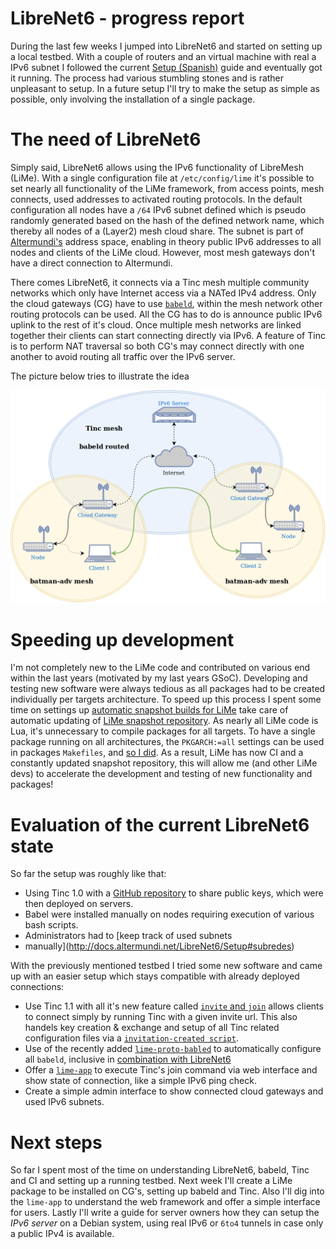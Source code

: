# LibreNet6 - progress report

During the last few weeks I jumped into LibreNet6 and started on setting up a
local testbed. With a couple of routers and an virtual machine with real a IPv6
subnet I followed the current
[Setup (Spanish)](http://docs.altermundi.net/LibreNet6/Setup) guide and eventually got it
running. The process had various stumbling stones and is rather unpleasant to
setup. In a future setup I'll try to make the setup as simple as possible, only
involving the installation of a single package.

# The need of LibreNet6

Simply said, LibreNet6 allows using the IPv6 functionality of LibreMesh (LiMe).
With a single configuration file at `/etc/config/lime` it's possible to set
nearly all functionality of the LiMe framework, from access points, mesh
connects, used addresses to activated routing protocols.  In the default
configuration all nodes have a `/64` IPv6 subnet defined which is pseudo
randomly generated based on the hash of the defined network name, which thereby
all nodes of a (Layer2) mesh cloud share.  The subnet is part of
[Altermundi's](http://altermundi.net/) address space, enabling in theory public
IPv6 addresses to all nodes and clients of the LiMe cloud. However, most
mesh gateways don't have a direct connection to Altermundi. 

There comes LibreNet6, it connects via a Tinc mesh multiple community networks
which only have Internet access via a NATed IPv4 address. Only the cloud
gateways (CG) have to use [`babeld`](https://github.com/jech/babeld), within the mesh
network other routing protocols can be used. All the CG has to do is announce
public IPv6 uplink to the rest of it's cloud. Once multiple mesh networks are
linked together their clients can start connecting directly via IPv6.
A feature of Tinc is to perform NAT traversal so both CG's may connect directly
with one another to avoid routing all traffic over the IPv6 server.

The picture below tries to illustrate the idea

![Tinc mesh](tinc-mesh.png)

# Speeding up development

I'm not completely new to the LiMe code and contributed on various end
within the last years (motivated by my last years GSoC). Developing and testing
new software were always tedious as all packages had to be created individually
per targets architecture. To speed up this process I spent some time on settings
up [automatic snapshot builds for
LiMe](https://github.com/libremesh/lime-packages/commit/0c81abff2376fff57b14c6be07b5e0a2475334f5)
take care of automatic updating of [LiMe snapshot
repository](https://snapshots.libremesh.org/snapshots/packages/).
As nearly all LiMe code is Lua, it's unnecessary to compile packages  for all
targets. To have a single package running on all architectures, the
`PKGARCH:=all` settings can be used in packages `Makefiles`, and [so I
did](https://github.com/libremesh/lime-packages/commit/faed673052653800d3c10be2f62b416bd54f67d4).
As a result, LiMe has now CI and a constantly updated snapshot repository, this
will allow me (and other LiMe devs) to accelerate the development and testing of
new functionality and packages!

# Evaluation of the current LibreNet6 state

So far the setup was roughly like that:

* Using Tinc 1.0 with a [GitHub
repository](https://github.com/libremesh/librenet6-hostkeys) to share public
keys, which were then deployed on servers.
* Babel were installed manually on nodes requiring execution of various bash
scripts.
* Administrators had to [keep track of used subnets
* manually](http://docs.altermundi.net/LibreNet6/Setup#subredes)

With the previously mentioned testbed I tried some new software and came up with
an easier setup which stays compatible with already deployed connections:

* Use Tinc 1.1 with all it's new feature called [`invite` and
	`join`](https://www.tinc-vpn.org/documentation-1.1/tinc-commands.html#index-invite)
	allows clients to connect simply by running Tinc with a given invite url.
	This also handels key creation & exchange and setup of all Tinc related
	configuration files via a [`invitation-created
	script`](https://www.tinc-vpn.org/documentation-1.1/Writing-an-invitation_002dcreated-script.html#Writing-an-invitation_002dcreated-script).
* Use of the recently added
	[`lime-proto-babled`](https://github.com/libremesh/lime-packages/commit/db20fa4a08de7011d544d218d5cc249c6c8487a8)
	to automatically configure all `babeld`, inclusive in [combination with
	LibreNet6](https://github.com/libremesh/lime-packages/commit/93db12cda2220ca76df01160bb3edbf6f977bac5)
* Offer a [`lime-app`](https://github.com/libremesh/lime-app) to execute Tinc's
    join command via web interface and show state of connection, like a simple
    IPv6 ping check.
* Create a simple admin interface to show connected cloud gateways and used IPv6
subnets.

# Next steps

So far I spent most of the time on understanding LibreNet6, babeld, Tinc and CI
and setting up a running testbed. Next week I'll create a LiMe package to be
installed on CG's, setting up babeld and Tinc. Also I'll dig into the `lime-app`
to understand the web framework and offer a simple interface for users. Lastly
I'll write a guide for server owners how they can setup the *IPv6 server* on a
Debian system, using real IPv6 or `6to4` tunnels in case only a public IPv4 is
available.
